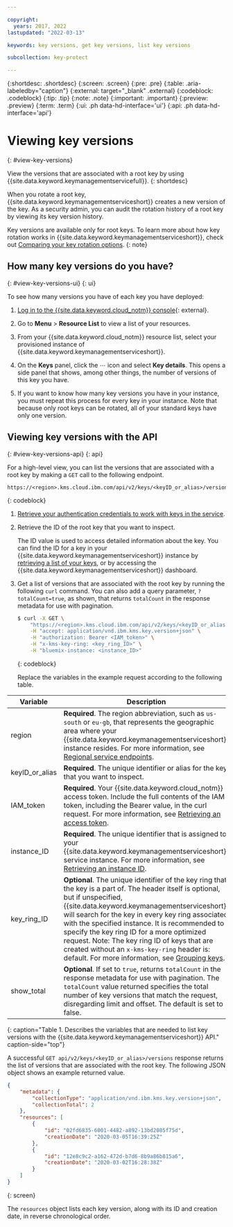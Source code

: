 ```yaml
---

copyright:
  years: 2017, 2022
lastupdated: "2022-03-13"

keywords: key versions, get key versions, list key versions

subcollection: key-protect

---
```


{:shortdesc: .shortdesc}
{:screen: .screen}
{:pre: .pre}
{:table: .aria-labeledby="caption"}
{:external: target="_blank" .external}
{:codeblock: .codeblock}
{:tip: .tip}
{:note: .note}
{:important: .important}
{:preview: .preview}
{:term: .term}
{:ui: .ph data-hd-interface='ui'}
{:api: .ph data-hd-interface='api'}

# Viewing key versions
{: #view-key-versions}

View the versions that are associated with a root key by using {{site.data.keyword.keymanagementservicefull}}.
{: shortdesc}

When you rotate a root key, {{site.data.keyword.keymanagementserviceshort}} creates a new version of the key. As a security admin, you can audit the
rotation history of a root key by viewing its key version history.

Key versions are available only for root keys. To learn more about how key rotation works in {{site.data.keyword.keymanagementserviceshort}}, check out [Comparing your key rotation options](/docs/key-protect?topic=key-protect-key-rotation#compare-key-rotation-options).
{: note}

## How many key versions do you have?
{: #view-key-versions-ui}
{: ui}

To see how many versions you have of each key you have deployed:

1. [Log in to the {{site.data.keyword.cloud_notm}} console](/login/){: external}.

2. Go to **Menu** &gt; **Resource List** to view a list of your resources.

3. From your {{site.data.keyword.cloud_notm}} resource list, select your provisioned instance of {{site.data.keyword.keymanagementserviceshort}}.

4. On the **Keys** panel, click the ⋯ icon and select **Key details**. This opens a side panel that shows, among other things, the number of versions of this key you have.

5. If you want to know how many key versions you have in your instance, you must repeat this process for every key in your instance. Note that because only root keys can be rotated, all of your standard keys have only one version.

## Viewing key versions with the API
{: #view-key-versions-api}
{: api}

For a high-level view, you can list the versions that are associated with a root
key by making a `GET` call to the following endpoint.

```plaintext
https://<region>.kms.cloud.ibm.com/api/v2/keys/<keyID_or_alias>/versions
```
{: codeblock}

1. [Retrieve your authentication credentials to work with keys in the service](/docs/key-protect?topic=key-protect-set-up-api).

2. Retrieve the ID of the root key that you want to inspect.

    The ID value is used to access detailed information about the key. You can
    find the ID for a key in your
    {{site.data.keyword.keymanagementserviceshort}} instance by
    [retrieving a list of your keys](/docs/key-protect?topic=key-protect-view-keys),
    or by accessing the {{site.data.keyword.keymanagementserviceshort}}
    dashboard.

3. Get a list of versions that are associated with the root key by running the
    following `curl` command. You can also add a query parameter, `?totalCount=true`, as shown, that returns `totalCount` in the response metadata for use with pagination.

    ```sh
    $ curl -X GET \
        "https://<region>.kms.cloud.ibm.com/api/v2/keys/<keyID_or_alias>/versions?totalCount=<show_total>" \
        -H "accept: application/vnd.ibm.kms.key.version+json" \
        -H "authorization: Bearer <IAM_token>" \
        -H "x-kms-key-ring: <key_ring_ID>" \
        -H "bluemix-instance: <instance_ID>"
    ```
    {: codeblock}

    Replace the variables in the example request according to the following
    table.

|Variable|Description|
|--- |--- |
|region|**Required**. The region abbreviation, such as `us-south` or `eu-gb`, that represents the geographic area where your {{site.data.keyword.keymanagementserviceshort}} instance resides. For more information, see [Regional service endpoints](/docs/key-protect?topic=key-protect-regions#service-endpoints).|
|keyID_or_alias|**Required**. The unique identifier or alias for the key that you want to inspect.|
|IAM_token|**Required**. Your {{site.data.keyword.cloud_notm}} access token. Include the full contents of the IAM token, including the Bearer value, in the curl request. For more information, see [Retrieving an access token](/docs/key-protect?topic=key-protect-retrieve-access-token).|
|instance_ID|**Required**. The unique identifier that is assigned to your {{site.data.keyword.keymanagementserviceshort}} service instance. For more information, see [Retrieving an instance ID](/docs/key-protect?topic=key-protect-retrieve-instance-ID).|
|key_ring_ID|**Optional**. The unique identifier of the key ring that the key is a part of. The header itself is optional, but if unspecified, {{site.data.keyword.keymanagementserviceshort}} will search for the key in every key ring associated with the specified instance. It is recommended to specify the key ring ID for a more optimized request. Note: The key ring ID of keys that are created without an `x-kms-key-ring` header is: default. For more information, see [Grouping keys](/docs/key-protect?topic=key-protect-grouping-keys).|
| show_total | **Optional**. If set to `true`, returns `totalCount` in the response metadata for use with pagination. The `totalCount` value returned specifies the total number of key versions that match the request, disregarding limit and offset. The default is set to false. |
{: caption="Table 1. Describes the variables that are needed to list key versions with the {{site.data.keyword.keymanagementserviceshort}} API." caption-side="top"}

A successful `GET api/v2/keys/<keyID_or_alias>/versions` response returns the list
of versions that are associated with the root key. The following JSON object
shows an example returned value.

```json
{
    "metadata": {
        "collectionType": "application/vnd.ibm.kms.key.version+json",
        "collectionTotal": 2
    },
    "resources": [
        {
            "id": "02fd6835-6001-4482-a892-13bd2085f75d",
            "creationDate": "2020-03-05T16:39:25Z"
        },
        {
            "id": "12e8c9c2-a162-472d-b7d6-8b9a86b815a6",
            "creationDate": "2020-03-02T16:28:38Z"
        }
    ]
}
```
{: screen}

The `resources` object lists each key version, along with its ID and
creation date, in reverse chronological order.


